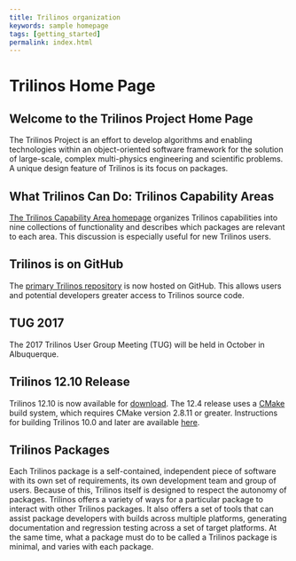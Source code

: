 ```yaml
---
title: Trilinos organization
keywords: sample homepage
tags: [getting_started]
permalink: index.html
---
```


# Trilinos Home Page

## Welcome to the Trilinos Project Home Page

The Trilinos Project is an effort to develop algorithms and enabling technologies within an object-oriented software framework 
for the solution of large-scale, complex multi-physics engineering and scientific problems. 
A unique design feature of Trilinos is its focus on packages.

## What Trilinos Can Do: Trilinos Capability Areas

[The Trilinos Capability Area homepage](capability-areas.html) organizes Trilinos capabilities into nine collections of functionality and describes 
which packages are relevant to each area. This discussion is especially useful for new Trilinos users.

## Trilinos is on GitHub

The [primary Trilinos repository](https://github.com/trilinos/Trilinos) 
is now hosted on GitHub. This allows users and potential developers greater access to Trilinos source code.

## TUG 2017

The 2017 Trilinos User Group Meeting (TUG) will be held in October in Albuquerque. 

## Trilinos 12.10 Release

Trilinos 12.10 is now available for [download](download.html). 
The 12.4 release uses a [CMake](https://cmake.org/) 
build system, which requires CMake version 2.8.11 or greater. 
Instructions for building Trilinos 10.0 and later are available 
[here]().

## Trilinos Packages

Each Trilinos package is a self-contained, independent piece of software with its own set of requirements, 
its own development team and group of users. Because of this, Trilinos itself is designed to respect the autonomy of packages. 
Trilinos offers a variety of ways for a particular package to interact with other Trilinos packages. 
It also offers a set of tools that can assist package developers with builds across multiple platforms, 
generating documentation and regression testing across a set of target platforms. 
At the same time, what a package must do to be called a Trilinos package is minimal, and varies with each package.

